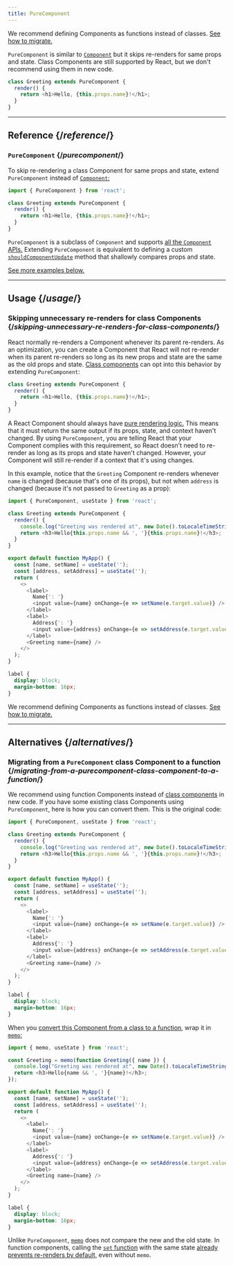 ```yaml
---
title: PureComponent
---
```


<Pitfall>

We recommend defining Components as functions instead of classes. [See how to migrate.](#alternatives)

</Pitfall>

<Intro>

`PureComponent` is similar to [`Component`](/reference/react/Component) but it skips re-renders for same props and state. Class Components are still supported by React, but we don't recommend using them in new code.

```js
class Greeting extends PureComponent {
  render() {
    return <h1>Hello, {this.props.name}!</h1>;
  }
}
```

</Intro>

<InlineToc />

---

## Reference {/*reference*/}

### `PureComponent` {/*purecomponent*/}

To skip re-rendering a class Component for same props and state, extend `PureComponent` instead of [`Component`:](/reference/react/Component)

```js
import { PureComponent } from 'react';

class Greeting extends PureComponent {
  render() {
    return <h1>Hello, {this.props.name}!</h1>;
  }
}
```

`PureComponent` is a subclass of `Component` and supports [all the `Component` APIs.](/reference/react/Component#reference) Extending `PureComponent` is equivalent to defining a custom [`shouldComponentUpdate`](/reference/react/Component#shouldcomponentupdate) method that shallowly compares props and state.


[See more examples below.](#usage)

---

## Usage {/*usage*/}

### Skipping unnecessary re-renders for class Components {/*skipping-unnecessary-re-renders-for-class-components*/}

React normally re-renders a Component whenever its parent re-renders. As an optimization, you can create a Component that React will not re-render when its parent re-renders so long as its new props and state are the same as the old props and state. [Class components](/reference/react/Component) can opt into this behavior by extending `PureComponent`:

```js {1}
class Greeting extends PureComponent {
  render() {
    return <h1>Hello, {this.props.name}!</h1>;
  }
}
```

A React Component should always have [pure rendering logic.](/learn/keeping-components-pure) This means that it must return the same output if its props, state, and context haven't changed. By using `PureComponent`, you are telling React that your Component complies with this requirement, so React doesn't need to re-render as long as its props and state haven't changed. However, your Component will still re-render if a context that it's using changes.

In this example, notice that the `Greeting` Component re-renders whenever `name` is changed (because that's one of its props), but not when `address` is changed (because it's not passed to `Greeting` as a prop):

<Sandpack>

```js
import { PureComponent, useState } from 'react';

class Greeting extends PureComponent {
  render() {
    console.log("Greeting was rendered at", new Date().toLocaleTimeString());
    return <h3>Hello{this.props.name && ', '}{this.props.name}!</h3>;
  }
}

export default function MyApp() {
  const [name, setName] = useState('');
  const [address, setAddress] = useState('');
  return (
    <>
      <label>
        Name{': '}
        <input value={name} onChange={e => setName(e.target.value)} />
      </label>
      <label>
        Address{': '}
        <input value={address} onChange={e => setAddress(e.target.value)} />
      </label>
      <Greeting name={name} />
    </>
  );
}
```

```css
label {
  display: block;
  margin-bottom: 16px;
}
```

</Sandpack>

<Pitfall>

We recommend defining Components as functions instead of classes. [See how to migrate.](#alternatives)

</Pitfall>

---

## Alternatives {/*alternatives*/}

### Migrating from a `PureComponent` class Component to a function {/*migrating-from-a-purecomponent-class-component-to-a-function*/}

We recommend using function Components instead of [class components](/reference/react/Component) in new code. If you have some existing class Components using `PureComponent`, here is how you can convert them. This is the original code:

<Sandpack>

```js
import { PureComponent, useState } from 'react';

class Greeting extends PureComponent {
  render() {
    console.log("Greeting was rendered at", new Date().toLocaleTimeString());
    return <h3>Hello{this.props.name && ', '}{this.props.name}!</h3>;
  }
}

export default function MyApp() {
  const [name, setName] = useState('');
  const [address, setAddress] = useState('');
  return (
    <>
      <label>
        Name{': '}
        <input value={name} onChange={e => setName(e.target.value)} />
      </label>
      <label>
        Address{': '}
        <input value={address} onChange={e => setAddress(e.target.value)} />
      </label>
      <Greeting name={name} />
    </>
  );
}
```

```css
label {
  display: block;
  margin-bottom: 16px;
}
```

</Sandpack>

When you [convert this Component from a class to a function,](/reference/react/Component#alternatives) wrap it in [`memo`:](/reference/react/memo)

<Sandpack>

```js
import { memo, useState } from 'react';

const Greeting = memo(function Greeting({ name }) {
  console.log("Greeting was rendered at", new Date().toLocaleTimeString());
  return <h3>Hello{name && ', '}{name}!</h3>;
});

export default function MyApp() {
  const [name, setName] = useState('');
  const [address, setAddress] = useState('');
  return (
    <>
      <label>
        Name{': '}
        <input value={name} onChange={e => setName(e.target.value)} />
      </label>
      <label>
        Address{': '}
        <input value={address} onChange={e => setAddress(e.target.value)} />
      </label>
      <Greeting name={name} />
    </>
  );
}
```

```css
label {
  display: block;
  margin-bottom: 16px;
}
```

</Sandpack>

<Note>

Unlike `PureComponent`, [`memo`](/reference/react/memo) does not compare the new and the old state. In function components, calling the [`set` function](/reference/react/useState#setstate) with the same state [already prevents re-renders by default,](/reference/react/memo#updating-a-memoized-component-using-state) even without `memo`.

</Note>
